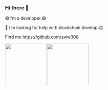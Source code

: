 ### Hi there 👋

<!--
**zww308/zww308** is a ✨ _special_ ✨ repository because its `README.md` (this file) appears on your GitHub profile.

Here are some ideas to get you started:

- 🔭 I’m currently working on ...
- 🌱 I’m currently learning ...
- 👯 I’m looking to collaborate on ...
- 🤔 I’m looking for help with ...
- 💬 Ask me about ...
- 📫 How to reach me: ...
- 😄 Pronouns: ...
- ⚡ Fun fact: ...
-->

😅I'm a developer.😅

🤔 I’m looking for help with blockchain develop.🙃

Find me https://github.com/zww308


<img align="" height="137px" src="https://github-readme-stats.vercel.app/api?username=zww308&line_height=21&theme=dark&locale=cn" /><img align="" height="137px" src="https://github-readme-stats.vercel.app/api/top-langs/?username=zww308&theme=dark&locale=cn" />

